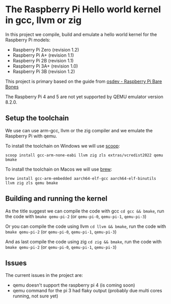 # The Raspberry Pi Hello world kernel in gcc, llvm or zig

In this project we compile, build and emulate a hello world kernel for the Raspberry Pi models:

- Raspberry Pi Zero (revision 1.2)
- Raspberry Pi A+ (revision 1.1)
- Raspberry Pi 2B (revision 1.1)
- Raspberry Pi 3A+ (revision 1.0)
- Raspberry Pi 3B (revision 1.2)

This project is primary based on the guide from [osdev - Raspberry Pi Bare Bones](https://wiki.osdev.org/Raspberry_Pi_Bare_Bones)

The Raspberry Pi 4 and 5 are not yet supported by QEMU emulator version 8.2.0.

## Setup the toolchain

We use can use arm-gcc, llvm or the zig compiler and we emulate the Raspberry Pi with qemu.

To install the toolchain on Windows we will use [scoop](https://scoop.sh/):

```shell
scoop install gcc-arm-none-eabi llvm zig zls extras/vcredist2022 qemu bmake
```

To install the toolchain on Macos we will use [brew](https://brew.sh/):

```shell
brew install gcc-arm-embedded aarch64-elf-gcc aarch64-elf-binutils llvm zig zls qemu bmake
```

## Building and running the kernel
As the title suggest we can compile the code with gcc `cd gcc && bmake`,
run the code with `bmake qemu-pi-2` (or `qemu-pi-0`, `qemu-pi-1`, `qemu-pi-3`)

Or you can compile the code using llvm `cd llvm && bmake`,
run the code with `bmake qemu-pi-2` (or `qemu-pi-0`, `qemu-pi-1`, `qemu-pi-3`)

And as last compile the code using zig `cd zig && bmake`,
run the code with `bmake qemu-pi-2` (or `qemu-pi-0`, `qemu-pi-1`, `qemu-pi-3`)

## Issues

The current issues in the project are:
- qemu doesn't support the raspberry pi 4 (is coming soon)
- qemu command for the pi 3 had flaky output (probably due multi cores running, not sure yet)
